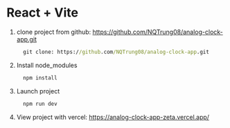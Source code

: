 # React + Vite

1. clone project from github: https://github.com/NQTrung08/analog-clock-app.git

    ```cmd
      git clone: https://github.com/NQTrung08/analog-clock-app.git
    ```

2. Install node_modules

    ```cmd
      npm install
    ```

3. Launch project

    ```cmd
      npm run dev
    ```

4. View project with vercel: https://analog-clock-app-zeta.vercel.app/ 
